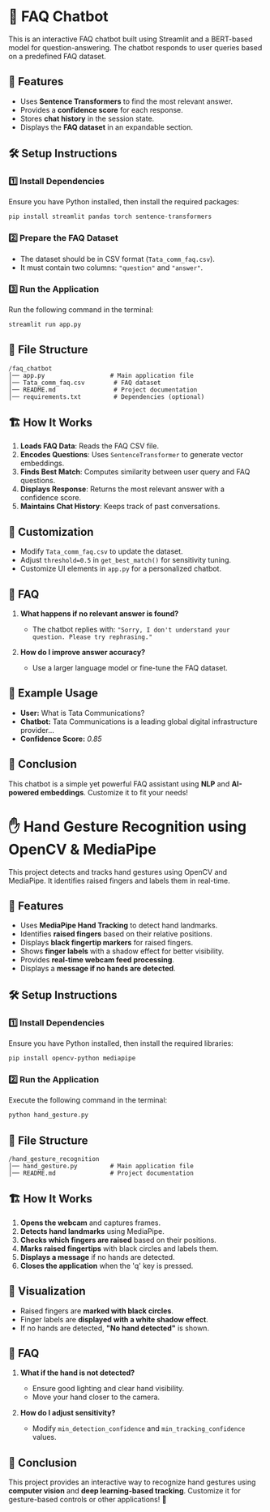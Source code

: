 # 📖 FAQ Chatbot

This is an interactive FAQ chatbot built using Streamlit and a BERT-based model for question-answering. The chatbot responds to user queries based on a predefined FAQ dataset.

## 📌 Features
- Uses **Sentence Transformers** to find the most relevant answer.
- Provides a **confidence score** for each response.
- Stores **chat history** in the session state.
- Displays the **FAQ dataset** in an expandable section.

## 🛠️ Setup Instructions

### 1️⃣ Install Dependencies
Ensure you have Python installed, then install the required packages:

```bash
pip install streamlit pandas torch sentence-transformers
```

### 2️⃣ Prepare the FAQ Dataset
- The dataset should be in CSV format (`Tata_comm_faq.csv`).
- It must contain two columns: `"question"` and `"answer"`.

### 3️⃣ Run the Application
Run the following command in the terminal:

```bash
streamlit run app.py
```

## 📜 File Structure
```
/faq_chatbot
│── app.py                  # Main application file
│── Tata_comm_faq.csv        # FAQ dataset
│── README.md                # Project documentation
│── requirements.txt         # Dependencies (optional)
```

## 🏗️ How It Works
1. **Loads FAQ Data**: Reads the FAQ CSV file.
2. **Encodes Questions**: Uses `SentenceTransformer` to generate vector embeddings.
3. **Finds Best Match**: Computes similarity between user query and FAQ questions.
4. **Displays Response**: Returns the most relevant answer with a confidence score.
5. **Maintains Chat History**: Keeps track of past conversations.

## 🔧 Customization
- Modify `Tata_comm_faq.csv` to update the dataset.
- Adjust `threshold=0.5` in `get_best_match()` for sensitivity tuning.
- Customize UI elements in `app.py` for a personalized chatbot.

## 📝 FAQ
1. **What happens if no relevant answer is found?**
   - The chatbot replies with: `"Sorry, I don't understand your question. Please try rephrasing."`

2. **How do I improve answer accuracy?**
   - Use a larger language model or fine-tune the FAQ dataset.

## 📌 Example Usage
- **User:** What is Tata Communications?
- **Chatbot:** Tata Communications is a leading global digital infrastructure provider...
- **Confidence Score:** _0.85_

## 🏁 Conclusion
This chatbot is a simple yet powerful FAQ assistant using **NLP** and **AI-powered embeddings**. Customize it to fit your needs!

































# ✋ Hand Gesture Recognition using OpenCV & MediaPipe

This project detects and tracks hand gestures using OpenCV and MediaPipe. It identifies raised fingers and labels them in real-time.

## 📌 Features
- Uses **MediaPipe Hand Tracking** to detect hand landmarks.
- Identifies **raised fingers** based on their relative positions.
- Displays **black fingertip markers** for raised fingers.
- Shows **finger labels** with a shadow effect for better visibility.
- Provides **real-time webcam feed processing**.
- Displays a **message if no hands are detected**.

## 🛠️ Setup Instructions

### 1️⃣ Install Dependencies
Ensure you have Python installed, then install the required libraries:

```bash
pip install opencv-python mediapipe
```

### 2️⃣ Run the Application
Execute the following command in the terminal:

```bash
python hand_gesture.py
```

## 📜 File Structure
```
/hand_gesture_recognition
│── hand_gesture.py         # Main application file
│── README.md               # Project documentation
```

## 🏗️ How It Works
1. **Opens the webcam** and captures frames.
2. **Detects hand landmarks** using MediaPipe.
3. **Checks which fingers are raised** based on their positions.
4. **Marks raised fingertips** with black circles and labels them.
5. **Displays a message** if no hands are detected.
6. **Closes the application** when the 'q' key is pressed.

## 🎨 Visualization
- Raised fingers are **marked with black circles**.
- Finger labels are **displayed with a white shadow effect**.
- If no hands are detected, **"No hand detected"** is shown.

## 📝 FAQ
1. **What if the hand is not detected?**
   - Ensure good lighting and clear hand visibility.
   - Move your hand closer to the camera.

2. **How do I adjust sensitivity?**
   - Modify `min_detection_confidence` and `min_tracking_confidence` values.

## 🏁 Conclusion
This project provides an interactive way to recognize hand gestures using **computer vision** and **deep learning-based tracking**. Customize it for gesture-based controls or other applications! 🚀

